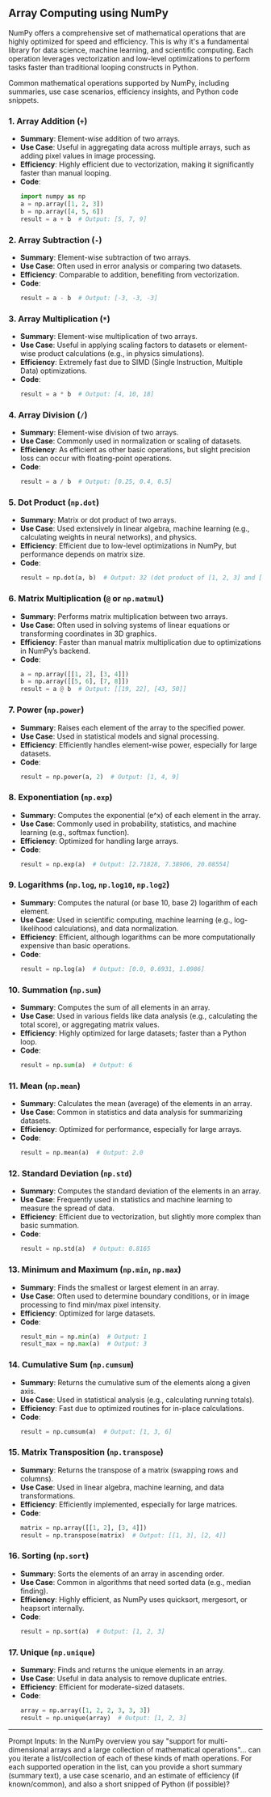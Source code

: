 
## Array Computing using NumPy

NumPy offers a comprehensive set of mathematical operations that are highly optimized for speed and efficiency. This is why it's a fundamental library for data science, machine learning, and scientific computing. Each operation leverages vectorization and low-level optimizations to perform tasks faster than traditional looping constructs in Python.

Common mathematical operations supported by NumPy, including summaries, use case scenarios, efficiency insights, and Python code snippets.

### 1. **Array Addition (`+`)**
   - **Summary**: Element-wise addition of two arrays.
   - **Use Case**: Useful in aggregating data across multiple arrays, such as adding pixel values in image processing.
   - **Efficiency**: Highly efficient due to vectorization, making it significantly faster than manual looping.
   - **Code**:
     ```python
     import numpy as np
     a = np.array([1, 2, 3])
     b = np.array([4, 5, 6])
     result = a + b  # Output: [5, 7, 9]
     ```

### 2. **Array Subtraction (`-`)**
   - **Summary**: Element-wise subtraction of two arrays.
   - **Use Case**: Often used in error analysis or comparing two datasets.
   - **Efficiency**: Comparable to addition, benefiting from vectorization.
   - **Code**:
     ```python
     result = a - b  # Output: [-3, -3, -3]
     ```

### 3. **Array Multiplication (`*`)**
   - **Summary**: Element-wise multiplication of two arrays.
   - **Use Case**: Useful in applying scaling factors to datasets or element-wise product calculations (e.g., in physics simulations).
   - **Efficiency**: Extremely fast due to SIMD (Single Instruction, Multiple Data) optimizations.
   - **Code**:
     ```python
     result = a * b  # Output: [4, 10, 18]
     ```

### 4. **Array Division (`/`)**
   - **Summary**: Element-wise division of two arrays.
   - **Use Case**: Commonly used in normalization or scaling of datasets.
   - **Efficiency**: As efficient as other basic operations, but slight precision loss can occur with floating-point operations.
   - **Code**:
     ```python
     result = a / b  # Output: [0.25, 0.4, 0.5]
     ```

### 5. **Dot Product (`np.dot`)**
   - **Summary**: Matrix or dot product of two arrays.
   - **Use Case**: Used extensively in linear algebra, machine learning (e.g., calculating weights in neural networks), and physics.
   - **Efficiency**: Efficient due to low-level optimizations in NumPy, but performance depends on matrix size.
   - **Code**:
     ```python
     result = np.dot(a, b)  # Output: 32 (dot product of [1, 2, 3] and [4, 5, 6])
     ```

### 6. **Matrix Multiplication (`@` or `np.matmul`)**
   - **Summary**: Performs matrix multiplication between two arrays.
   - **Use Case**: Often used in solving systems of linear equations or transforming coordinates in 3D graphics.
   - **Efficiency**: Faster than manual matrix multiplication due to optimizations in NumPy’s backend.
   - **Code**:
     ```python
     a = np.array([[1, 2], [3, 4]])
     b = np.array([[5, 6], [7, 8]])
     result = a @ b  # Output: [[19, 22], [43, 50]]
     ```

### 7. **Power (`np.power`)**
   - **Summary**: Raises each element of the array to the specified power.
   - **Use Case**: Used in statistical models and signal processing.
   - **Efficiency**: Efficiently handles element-wise power, especially for large datasets.
   - **Code**:
     ```python
     result = np.power(a, 2)  # Output: [1, 4, 9]
     ```

### 8. **Exponentiation (`np.exp`)**
   - **Summary**: Computes the exponential (e^x) of each element in the array.
   - **Use Case**: Commonly used in probability, statistics, and machine learning (e.g., softmax function).
   - **Efficiency**: Optimized for handling large arrays.
   - **Code**:
     ```python
     result = np.exp(a)  # Output: [2.71828, 7.38906, 20.08554]
     ```

### 9. **Logarithms (`np.log`, `np.log10`, `np.log2`)**
   - **Summary**: Computes the natural (or base 10, base 2) logarithm of each element.
   - **Use Case**: Used in scientific computing, machine learning (e.g., log-likelihood calculations), and data normalization.
   - **Efficiency**: Efficient, although logarithms can be more computationally expensive than basic operations.
   - **Code**:
     ```python
     result = np.log(a)  # Output: [0.0, 0.6931, 1.0986]
     ```

### 10. **Summation (`np.sum`)**
   - **Summary**: Computes the sum of all elements in an array.
   - **Use Case**: Used in various fields like data analysis (e.g., calculating the total score), or aggregating matrix values.
   - **Efficiency**: Highly optimized for large datasets; faster than a Python loop.
   - **Code**:
     ```python
     result = np.sum(a)  # Output: 6
     ```

### 11. **Mean (`np.mean`)**
   - **Summary**: Calculates the mean (average) of the elements in an array.
   - **Use Case**: Common in statistics and data analysis for summarizing datasets.
   - **Efficiency**: Optimized for performance, especially for large arrays.
   - **Code**:
     ```python
     result = np.mean(a)  # Output: 2.0
     ```

### 12. **Standard Deviation (`np.std`)**
   - **Summary**: Computes the standard deviation of the elements in an array.
   - **Use Case**: Frequently used in statistics and machine learning to measure the spread of data.
   - **Efficiency**: Efficient due to vectorization, but slightly more complex than basic summation.
   - **Code**:
     ```python
     result = np.std(a)  # Output: 0.8165
     ```

### 13. **Minimum and Maximum (`np.min`, `np.max`)**
   - **Summary**: Finds the smallest or largest element in an array.
   - **Use Case**: Often used to determine boundary conditions, or in image processing to find min/max pixel intensity.
   - **Efficiency**: Optimized for large datasets.
   - **Code**:
     ```python
     result_min = np.min(a)  # Output: 1
     result_max = np.max(a)  # Output: 3
     ```

### 14. **Cumulative Sum (`np.cumsum`)**
   - **Summary**: Returns the cumulative sum of the elements along a given axis.
   - **Use Case**: Used in statistical analysis (e.g., calculating running totals).
   - **Efficiency**: Fast due to optimized routines for in-place calculations.
   - **Code**:
     ```python
     result = np.cumsum(a)  # Output: [1, 3, 6]
     ```

### 15. **Matrix Transposition (`np.transpose`)**
   - **Summary**: Returns the transpose of a matrix (swapping rows and columns).
   - **Use Case**: Used in linear algebra, machine learning, and data transformations.
   - **Efficiency**: Efficiently implemented, especially for large matrices.
   - **Code**:
     ```python
     matrix = np.array([[1, 2], [3, 4]])
     result = np.transpose(matrix)  # Output: [[1, 3], [2, 4]]
     ```

### 16. **Sorting (`np.sort`)**
   - **Summary**: Sorts the elements of an array in ascending order.
   - **Use Case**: Common in algorithms that need sorted data (e.g., median finding).
   - **Efficiency**: Highly efficient, as NumPy uses quicksort, mergesort, or heapsort internally.
   - **Code**:
     ```python
     result = np.sort(a)  # Output: [1, 2, 3]
     ```

### 17. **Unique (`np.unique`)**
   - **Summary**: Finds and returns the unique elements in an array.
   - **Use Case**: Useful in data analysis to remove duplicate entries.
   - **Efficiency**: Efficient for moderate-sized datasets.
   - **Code**:
     ```python
     array = np.array([1, 2, 2, 3, 3, 3])
     result = np.unique(array)  # Output: [1, 2, 3]
     ```

---

Prompt Inputs:
In the NumPy overview you say "support for multi-dimensional arrays and a large collection of mathematical operations"... can you iterate a list/collection of each of these kinds of math operations. For each supported operation in the list, can you provide a short summary (summary text), a use case scenario, and an estimate of efficiency (if known/common), and also a short snipped of Python (if possible)? 

